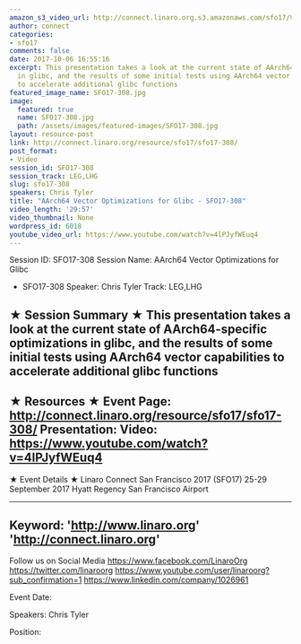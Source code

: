 ```yaml
---
amazon_s3_video_url: http://connect.linaro.org.s3.amazonaws.com/sfo17/Videos/SFO17-308%20AArch64%20Vector%20Optimizations%20for%20Glibc.mp4
author: connect
categories:
- sfo17
comments: false
date: 2017-10-06 16:55:16
excerpt: This presentation takes a look at the current state of AArch64-specific optimizations
  in glibc, and the results of some initial tests using AArch64 vector capabilities
  to accelerate additional glibc functions
featured_image_name: SFO17-308.jpg
image:
  featured: true
  name: SFO17-308.jpg
  path: /assets/images/featured-images/SFO17-308.jpg
layout: resource-post
link: http://connect.linaro.org/resource/sfo17/sfo17-308/
post_format:
- Video
session_id: SFO17-308
session_track: LEG,LHG
slug: sfo17-308
speakers: Chris Tyler
title: "AArch64 Vector Optimizations for Glibc - SFO17-308"
video_length: '29:57'
video_thumbnail: None
wordpress_id: 6018
youtube_video_url: https://www.youtube.com/watch?v=4lPJyfWEuq4
---
```


Session ID: SFO17-308
Session Name: AArch64 Vector Optimizations for Glibc
 - SFO17-308
Speaker: Chris Tyler
Track: LEG,LHG


★ Session Summary ★
This presentation takes a look at the current state of AArch64-specific optimizations in glibc, and the results of some initial tests using AArch64 vector capabilities to accelerate additional glibc functions
---------------------------------------------------
★ Resources ★
Event Page: http://connect.linaro.org/resource/sfo17/sfo17-308/
Presentation: 
Video: https://www.youtube.com/watch?v=4lPJyfWEuq4
 ---------------------------------------------------

★ Event Details ★
Linaro Connect San Francisco 2017 (SFO17)
25-29 September 2017
Hyatt Regency San Francisco Airport

---------------------------------------------------
Keyword: 
'http://www.linaro.org'
'http://connect.linaro.org'
---------------------------------------------------
Follow us on Social Media
https://www.facebook.com/LinaroOrg
https://twitter.com/linaroorg
https://www.youtube.com/user/linaroorg?sub_confirmation=1
https://www.linkedin.com/company/1026961

Event Date: 

Speakers: Chris Tyler

Position: